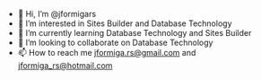 - 👋 Hi, I’m @jformigars
- 👀 I’m interested in Sites Builder and Database Technology
- 🌱 I’m currently learning Database Technology and Sites Builder
- 💞️ I’m looking to collaborate on Database Technology
- 📫 How to reach me jformiga.rs@gmail.com and jformiga_rs@hotmail.com

<!---
jformigars/jformigars is a ✨ special ✨ repository because its `README.md` (this file) appears on your GitHub profile.
You can click the Preview link to take a look at your changes.
--->
